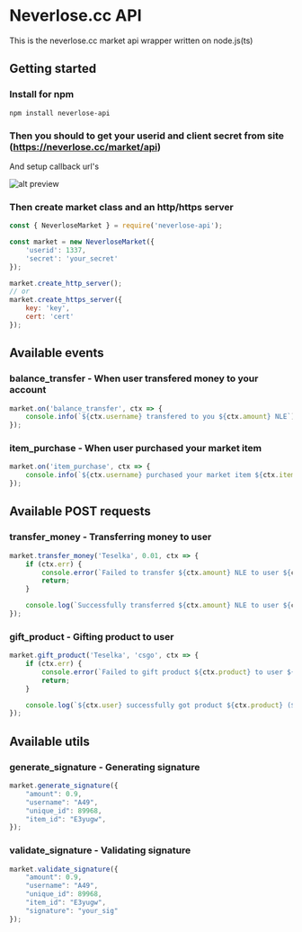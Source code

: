 # Neverlose.cc API
This is the neverlose.cc market api wrapper written on node.js(ts)

## Getting started

### Install for npm

`npm install neverlose-api`



### Then you should to get your userid and client secret from site (https://neverlose.cc/market/api)

And setup callback url's

![alt preview](https://i.imgur.com/br0wiSF.jpg)

### Then create market class and an http/https server

```js
const { NeverloseMarket } = require('neverlose-api');

const market = new NeverloseMarket({
    'userid': 1337,
    'secret': 'your_secret'
});

market.create_http_server();
// or
market.create_https_server({
    key: 'key',
    cert: 'cert'
});

```

## Available events
### balance_transfer - When user transfered money to your account
```js
market.on('balance_transfer', ctx => {
    console.info(`${ctx.username} transfered to you ${ctx.amount} NLE`); 
});
```

### item_purchase - When user purchased your market item
```js
market.on('item_purchase', ctx => {
    console.info(`${ctx.username} purchased your market item ${ctx.item_id} for ${ctx.amount} NLE`);
});
```

## Available POST requests
### transfer_money - Transferring money to user
```js
market.transfer_money('Teselka', 0.01, ctx => {
    if (ctx.err) {
        console.error(`Failed to transfer ${ctx.amount} NLE to user ${ctx.username}`);
        return;
    }

    console.log(`Successfully transferred ${ctx.amount} NLE to user ${ctx.username}`);
});
```

### gift_product - Gifting product to user
```js
market.gift_product('Teselka', 'csgo', ctx => {
    if (ctx.err) {
        console.error(`Failed to gift product ${ctx.product} to user ${ctx.username}`);
        return;
    }

    console.log(`${ctx.user} successfully got product ${ctx.product} (${ctx.cnt})`);
});
```

## Available utils
### generate_signature - Generating signature
```js
market.generate_signature({
    "amount": 0.9,
    "username": "A49",
    "unique_id": 89968,
    "item_id": "E3yugw",
});
```

### validate_signature - Validating signature
```js
market.validate_signature({
    "amount": 0.9,
    "username": "A49",
    "unique_id": 89968,
    "item_id": "E3yugw",
    "signature": "your_sig"
});
```
